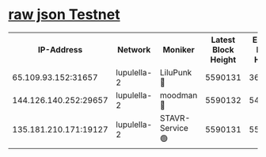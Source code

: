 [raw json Testnet](https://rpc-check.jaclalt.stavr.tech/jaclalt/rpc-jaclalt-result.json)
=

<table><tr><th>IP-Address</th><th>Network</th><th>Moniker</th><th>Latest Block Height</th><th>Earliest Block Height</th><th>Catching Up</th><th>Tx Index</th><th>Voting Power</th><th>Scan Time</th></tr><tr><td>65.109.93.152:31657</td><td>lupulella-2</td><td>LiluPunk 🔴</td><td>5590131</td><td>3688866</td><td>False</td><td>on</td><td>685033</td><td>2023-12-06T06:23:40.866213598UTC</td></tr><tr><td>144.126.140.252:29657</td><td>lupulella-2</td><td>moodman 🔴</td><td>5590132</td><td>5490132</td><td>False</td><td>off</td><td>769094</td><td>2023-12-06T06:23:47.767740855UTC</td></tr><tr><td>135.181.210.171:19127</td><td>lupulella-2</td><td>STAVR-Service 🟢</td><td>5590131</td><td>5588701</td><td>False</td><td>on</td><td>0</td><td>2023-12-06T06:23:40.461946413UTC</td></tr></table>

